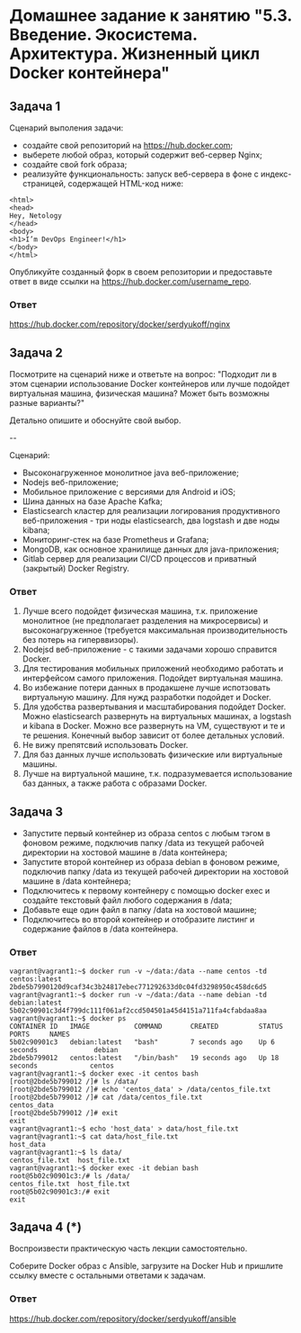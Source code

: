 # Домашнее задание к занятию "5.3. Введение. Экосистема. Архитектура. Жизненный цикл Docker контейнера"

## Задача 1

Сценарий выполения задачи:

-   создайте свой репозиторий на https://hub.docker.com;
-   выберете любой образ, который содержит веб-сервер Nginx;
-   создайте свой fork образа;
-   реализуйте функциональность: запуск веб-сервера в фоне с индекс-страницей, содержащей HTML-код ниже:
```
<html>
<head>
Hey, Netology
</head>
<body>
<h1>I’m DevOps Engineer!</h1>
</body>
</html>
```
Опубликуйте созданный форк в своем репозитории и предоставьте ответ в виде ссылки на https://hub.docker.com/username_repo.

### Ответ
https://hub.docker.com/repository/docker/serdyukoff/nginx

## Задача 2

Посмотрите на сценарий ниже и ответьте на вопрос: "Подходит ли в этом сценарии использование Docker контейнеров или лучше подойдет виртуальная машина, физическая машина? Может быть возможны разные варианты?"

Детально опишите и обоснуйте свой выбор.

--

Сценарий:

-   Высоконагруженное монолитное java веб-приложение;
-   Nodejs веб-приложение;
-   Мобильное приложение c версиями для Android и iOS;
-   Шина данных на базе Apache Kafka;
-   Elasticsearch кластер для реализации логирования продуктивного веб-приложения - три ноды elasticsearch, два logstash и две ноды kibana;
-   Мониторинг-стек на базе Prometheus и Grafana;
-   MongoDB, как основное хранилище данных для java-приложения;
-   Gitlab сервер для реализации CI/CD процессов и приватный (закрытый) Docker Registry.

### Ответ
1. Лучше всего подойдет физическая машина, т.к. приложение монолитное (не предполагает разделения на микросервисы) и высоконагруженное (требуется максимальная производительность без потерь на гиперввизоры).
2. Nodejsd веб-приложение - с такими задачами хорошо справится Docker.
3. Для тестирования мобильных приложений необходимо работать и интерфейсом самого приложения. Подойдет виртуальная машина.
4. Во избежание потери данных в продакшене лучше испотзовать виртуальную машину. Для нужд разработки подойдет и Docker.
5. Для удобства развертывания и масштабирования подойдет Docker. Можно elasticsearch развернуть на виртуальных машинах, а logstash и kibana в Docker. Можно все развернуть на VM, существуют и те и те решения. Конечный выбор зависит от более детальных условий.
6. Не вижу препятсвий использовать Docker.
7. Для баз данных лучше использовать физические или виртуальные машины.
8. Лучше на виртуальной машине, т.к. подразумевается использование баз данных, а также работа с образами Docker.


## Задача 3

-   Запустите первый контейнер из образа centos c любым тэгом в фоновом режиме, подключив папку /data из текущей рабочей директории на хостовой машине в /data контейнера;
-   Запустите второй контейнер из образа debian в фоновом режиме, подключив папку /data из текущей рабочей директории на хостовой машине в /data контейнера;
-   Подключитесь к первому контейнеру с помощью docker exec и создайте текстовый файл любого содержания в /data;
-   Добавьте еще один файл в папку /data на хостовой машине;
-   Подключитесь во второй контейнер и отобразите листинг и содержание файлов в /data контейнера.

### Ответ
```
vagrant@vagrant1:~$ docker run -v ~/data:/data --name centos -td centos:latest
2bde5b7990120d9caf34c3b24817ebec771292633d0c04fd3298950c458dc6d5
vagrant@vagrant1:~$ docker run -v ~/data:/data --name debian -td debian:latest
5b02c90901c3d4f799dc111f061af2ccd504501a45d4151a711fa4cfabdaa8aa
vagrant@vagrant1:~$ docker ps
CONTAINER ID   IMAGE           COMMAND       CREATED          STATUS          PORTS     NAMES
5b02c90901c3   debian:latest   "bash"        7 seconds ago    Up 6 seconds              debian
2bde5b799012   centos:latest   "/bin/bash"   19 seconds ago   Up 18 seconds             centos
vagrant@vagrant1:~$ docker exec -it centos bash
[root@2bde5b799012 /]# ls /data/
[root@2bde5b799012 /]# echo 'centos_data' > /data/centos_file.txt
[root@2bde5b799012 /]# cat /data/centos_file.txt 
centos_data
[root@2bde5b799012 /]# exit
exit
vagrant@vagrant1:~$ echo 'host_data' > data/host_file.txt
vagrant@vagrant1:~$ cat data/host_file.txt 
host_data
vagrant@vagrant1:~$ ls data/
centos_file.txt  host_file.txt
vagrant@vagrant1:~$ docker exec -it debian bash
root@5b02c90901c3:/# ls /data/
centos_file.txt  host_file.txt
root@5b02c90901c3:/# exit
exit
```

## Задача 4 (*)

Воспроизвести практическую часть лекции самостоятельно.

Соберите Docker образ с Ansible, загрузите на Docker Hub и пришлите ссылку вместе с остальными ответами к задачам.

### Ответ
https://hub.docker.com/repository/docker/serdyukoff/ansible